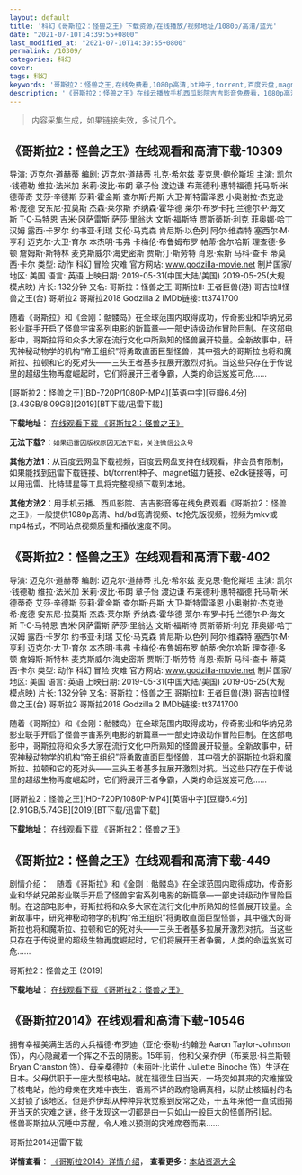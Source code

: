 ```yaml
---
layout: default
title: '科幻《哥斯拉2：怪兽之王》下载资源/在线播放/视频地址/1080p/高清/蓝光'
date: "2021-07-10T14:39:55+0800"
last_modified_at: "2021-07-10T14:39:55+0800"
permalink: /10309/
categories: 科幻
cover:
tags: 科幻
keywords: '哥斯拉2：怪兽之王,在线免费看,1080p高清,bt种子,torrent,百度云盘,magnet,磁力链,迅雷下载资源'
description: '《哥斯拉2：怪兽之王》在线云播放手机西瓜影院吉吉影音免费看，1080p高清bd/hd未删减完整版和tc抢先枪版，mkv/mp4格式，附带bt/torrent种子、magnet/磁力链、百度云盘、网盘资源迅雷下载链接'
---
```


>内容采集生成，如果链接失效，多试几个。


## 《哥斯拉2：怪兽之王》在线观看和高清下载-10309

导演: 迈克尔·道赫蒂 编剧: 迈克尔·道赫蒂 扎克·希尔兹 麦克思·鲍伦斯坦 主演: 凯尔·钱德勒 维拉·法米加 米莉·波比·布朗 章子怡 渡边谦 布莱德利·惠特福德 托马斯·米德蒂奇 艾莎·辛德斯 莎莉·霍金斯 查尔斯·丹斯 大卫·斯特雷泽恩 小奥谢拉·杰克逊 希·庞德 安东尼·拉莫斯 杰森·莱尔斯 乔纳森·霍华德 莱尔·布罗卡托 兰德尔·P·海文斯 T·C·马特恩 吉米·冈萨雷斯 萨莎·里翁达 文斯·福斯特 贾斯蒂斯·利克 菲奥娜·哈丁汉姆 露西·卡罗尔 约书亚·利瑞 艾伦·马克森 肯尼斯·以色列 阿尔·维森特 塞西尔·M·亨利 迈克尔·大卫·育尔 本杰明·韦弗 卡梅伦·布鲁姆布罗 帕蒂·舍尔哈斯 理查德·多顿 詹姆斯·斯特林 麦克斯威尔·海史密斯 贾斯汀·斯劳特 肖恩·索斯 马科·查卡 蒂莫西·卡尔 类型: 动作 科幻 冒险 灾难 官方网站: www.godzilla-movie.net 制片国家/地区: 美国 语言: 英语 上映日期: 2019-05-31(中国大陆/美国) 2019-05-25(大规模点映) 片长: 132分钟 又名: 哥斯拉：怪兽之王 哥斯拉II: 王者巨兽(港) 哥吉拉II怪兽之王(台) 哥斯拉2 哥斯拉2018 Godzilla 2 IMDb链接: tt3741700

随着《哥斯拉》和《金刚：骷髅岛》在全球范围内取得成功，传奇影业和华纳兄弟影业联手开启了怪兽宇宙系列电影的新篇章—一部史诗级动作冒险巨制。在这部电影中，哥斯拉将和众多大家在流行文化中所熟知的怪兽展开较量。全新故事中，研究神秘动物学的机构“帝王组织”将勇敢直面巨型怪兽，其中强大的哥斯拉也将和魔斯拉、拉顿和它的死对头——三头王者基多拉展开激烈对抗。当这些只存在于传说里的超级生物再度崛起时，它们将展开王者争霸，人类的命运岌岌可危……


[哥斯拉2：怪兽之王][BD-720P/1080P-MP4][英语中字][豆瓣6.4分][3.43GB/8.09GB][2019][BT下载/迅雷下载]

**下载地址**： [在线观看下载 《哥斯拉2：怪兽之王》](https://www.btdx8.com/torrent/gslegszw_2019.html) 


**无法下载?**：`如果迅雷因版权原因无法下载，关注微信公众号 `

**其他方法1**：从百度云网盘下载视频，百度云网盘支持在线观看，非会员有限制，如果能找到迅雷下载链接、bt/torrent种子、magnet磁力链接、e2dk链接等，可以用迅雷、比特彗星等工具将完整视频下载到本地。

**其他方法2**：用手机云播、西瓜影院、吉吉影音等在线免费观看《哥斯拉2：怪兽之王》，一般提供1080p高清、hd/bd高清视频、tc抢先版视频，视频为mkv或mp4格式，不同站点视频质量和播放速度不同。


## 《哥斯拉2：怪兽之王》在线观看和高清下载-402

导演: 迈克尔·道赫蒂 编剧: 迈克尔·道赫蒂 扎克·希尔兹 麦克思·鲍伦斯坦 主演: 凯尔·钱德勒 维拉·法米加 米莉·波比·布朗 章子怡 渡边谦 布莱德利·惠特福德 托马斯·米德蒂奇 艾莎·辛德斯 莎莉·霍金斯 查尔斯·丹斯 大卫·斯特雷泽恩 小奥谢拉·杰克逊 希·庞德 安东尼·拉莫斯 杰森·莱尔斯 乔纳森·霍华德 莱尔·布罗卡托 兰德尔·P·海文斯 T·C·马特恩 吉米·冈萨雷斯 萨莎·里翁达 文斯·福斯特 贾斯蒂斯·利克 菲奥娜·哈丁汉姆 露西·卡罗尔 约书亚·利瑞 艾伦·马克森 肯尼斯·以色列 阿尔·维森特 塞西尔·M·亨利 迈克尔·大卫·育尔 本杰明·韦弗 卡梅伦·布鲁姆布罗 帕蒂·舍尔哈斯 理查德·多顿 詹姆斯·斯特林 麦克斯威尔·海史密斯 贾斯汀·斯劳特 肖恩·索斯 马科·查卡 蒂莫西·卡尔 类型: 动作 科幻 冒险 灾难 官方网站: www.godzilla-movie.net 制片国家/地区: 美国 语言: 英语 上映日期: 2019-05-31(中国大陆/美国) 2019-05-25(大规模点映) 片长: 132分钟 又名: 哥斯拉：怪兽之王 哥斯拉II: 王者巨兽(港) 哥吉拉II怪兽之王(台) 哥斯拉2 哥斯拉2018 Godzilla 2 IMDb链接: tt3741700

随着《哥斯拉》和《金刚：骷髅岛》在全球范围内取得成功，传奇影业和华纳兄弟影业联手开启了怪兽宇宙系列电影的新篇章—一部史诗级动作冒险巨制。在这部电影中，哥斯拉将和众多大家在流行文化中所熟知的怪兽展开较量。全新故事中，研究神秘动物学的机构“帝王组织”将勇敢直面巨型怪兽，其中强大的哥斯拉也将和魔斯拉、拉顿和它的死对头——三头王者基多拉展开激烈对抗。当这些只存在于传说里的超级生物再度崛起时，它们将展开王者争霸，人类的命运岌岌可危……


[哥斯拉2：怪兽之王][HD-720P/1080P-MP4][英语中字][豆瓣6.4分][2.91GB/5.74GB][2019][BT下载/迅雷下载]

**下载地址**： [在线观看下载 《哥斯拉2：怪兽之王》](https://www.btdx8.com/torrent/gslegszw_2019.html) 


## 《哥斯拉2：怪兽之王》在线观看和高清下载-449

剧情介绍：　随着《哥斯拉》和《金刚：骷髅岛》在全球范围内取得成功，传奇影业和华纳兄弟影业联手开启了怪兽宇宙系列电影的新篇章—一部史诗级动作冒险巨制。在这部电影中，哥斯拉将和众多大家在流行文化中所熟知的怪兽展开较量。全新故事中，研究神秘动物学的机构“帝王组织”将勇敢直面巨型怪兽，其中强大的哥斯拉也将和魔斯拉、拉顿和它的死对头——三头王者基多拉展开激烈对抗。当这些只存在于传说里的超级生物再度崛起时，它们将展开王者争霸，人类的命运岌岌可危……


哥斯拉2：怪兽之王 (2019)

**下载地址**： [在线观看下载 《哥斯拉2：怪兽之王》](https://www.btbtdy.me/btdy/dy16036.html) 


## 《哥斯拉2014》在线观看和高清下载-10546

拥有幸福美满生活的大兵福德·布罗迪（亚伦·泰勒-约翰逊 Aaron Taylor-Johnson 饰），内心隐藏着一个挥之不去的阴影。15年前，他和父亲乔伊（布莱恩·科兰斯顿 Bryan Cranston 饰）、母亲桑德拉（朱丽叶·比诺什 Juliette Binoche 饰）生活在日本。父母供职于一座大型核电站。就在福德生日当天，一场突如其来的灾难摧毁了核电站，他的母亲在灾难中丧生，语焉不详的政府隐瞒真相，以防止核辐射的名义封锁了该地区。但是乔伊却从种种异状觉察到反常之处，十五年来他一直试图揭开当天的灾难之谜，终于发现这一切都是由一只如山一般巨大的怪兽所引起。　　怪兽哥斯拉从沉睡中苏醒，令人难以预测的灾难席卷而来……


哥斯拉2014迅雷下载

**详情查看**： [《哥斯拉2014》详情介绍](/movie/10546/)， **查看更多**：[本站资源大全](/movie/t/all/)

